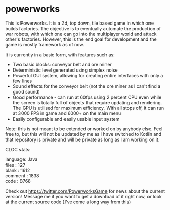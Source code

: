 # powerworks

This is Powerworks. It is a 2d, top down, tile based game in which one builds factories. The objective is to eventually automate
the production of war robots, with which one can go into the multiplayer world and attack other's factories. However, this is the end goal for development and the game is mostly framework as of now.

It is currently in a basic form, with features such as:
* Two basic blocks: conveyor belt and ore miner
* Deterministic level generated using simplex noise
* Powerful GUI system, allowing for creating entire interfaces with only a few lines
* Sound effects for the conveyor belt (not the ore miner as I can't find a good sound)
* Good performance - can run at 60fps using 2 percent CPU even while the screen is totally full of objects that require updating and rendering. The GPU is utilised for maximum efficiency. With all stops off, it can run at 3000 FPS in game and 6000+ on the main menu
* Easily configurable and easily usable input system

Note: this is not meant to be extended or worked on by anybody else. Feel free to, but this will not be updated by me as I have switched to Kotlin and that repository is private and will be private as long as I am working on it.

CLOC stats:

language: Java         
files : 127           
blank : 1612           
comment : 1838           
code : 8768

Check out https://twitter.com/PowerworksGame for news about the current version!
Message me if you want to get a download of it right now, or look at the current source code (I've come a long way from this)
